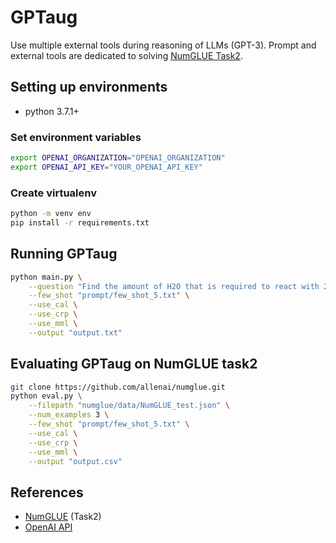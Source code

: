 # GPTaug
Use multiple external tools during reasoning of LLMs (GPT-3).
Prompt and external tools are dedicated to solving [NumGLUE Task2](https://github.com/allenai/numglue).

## Setting up environments
- python 3.7.1+

### Set environment variables

```bash
export OPENAI_ORGANIZATION="OPENAI_ORGANIZATION"
export OPENAI_API_KEY="YOUR_OPENAI_API_KEY"
```

### Create virtualenv

```bash
python -m venv env
pip install -r requirements.txt
```

## Running GPTaug

```bash
python main.py \
    --question "Find the amount of H2O that is required to react with 2 moles of Be2C to form 4 moles of Be(OH)2 along with 2 moles of CH4" \
    --few_shot "prompt/few_shot_5.txt" \
    --use_cal \
    --use_crp \
    --use_mml \
    --output "output.txt"
```

## Evaluating GPTaug on NumGLUE task2

```bash
git clone https://github.com/allenai/numglue.git
python eval.py \
    --filepath "numglue/data/NumGLUE_test.json" \
    --num_examples 3 \
    --few_shot "prompt/few_shot_5.txt" \
    --use_cal \
    --use_crp \
    --use_mml \
    --output "output.csv"
```


## References
- [NumGLUE](https://github.com/allenai/numglue) (Task2)
- [OpenAI API](https://platform.openai.com/docs/api-reference/introduction)
